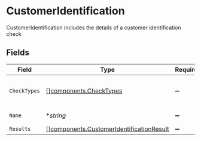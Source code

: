# CustomerIdentification

CustomerIdentification includes the details of a customer identification check


## Fields

| Field                                                                                                   | Type                                                                                                    | Required                                                                                                | Description                                                                                             | Example                                                                                                 |
| ------------------------------------------------------------------------------------------------------- | ------------------------------------------------------------------------------------------------------- | ------------------------------------------------------------------------------------------------------- | ------------------------------------------------------------------------------------------------------- | ------------------------------------------------------------------------------------------------------- |
| `CheckTypes`                                                                                            | [][components.CheckTypes](../../models/components/checktypes.md)                                        | :heavy_minus_sign:                                                                                      | The types of checks being requested                                                                     | [<br/>"DATABASE",<br/>"DOCUMENTARY"<br/>]                                                               |
| `Name`                                                                                                  | **string*                                                                                               | :heavy_minus_sign:                                                                                      | required format: correspondents/{correspondent_id}/customerIdentifications/{customer_identification_id} | correspondents/01HPMZZM6RKMVZA1JQ63RQKJRP/customerIdentifications/01HEWVF4ZSNKYRP293J53ASJCJ            |
| `Results`                                                                                               | [][components.CustomerIdentificationResult](../../models/components/customeridentificationresult.md)    | :heavy_minus_sign:                                                                                      | The results of the identity verification check(s)                                                       |                                                                                                         |
